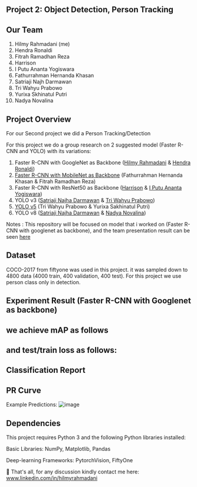 ## Project 2: Object Detection, Person Tracking
## Our Team
1. Hilmy Rahmadani (me)
2. Hendra Ronaldi
3. Fitrah Ramadhan Reza
4. Harrison
5. I Putu Ananta Yogiswara
6. Fathurrahman Hernanda Khasan
7. Satriaji Najh Darmawan
8. Tri Wahyu Prabowo
9. Yurixa Skhinatul Putri
10. Nadya Novalina

## Project Overview
For our Second project we did a Person Tracking/Detection 

For this project we do a group research on 2 suggested model (Faster R-CNN and YOLO) with its variations:
1. Faster R-CNN with GoogleNet as Backbone ([Hilmy Rahmadani](https://github.com/daniui/Machine-Learning-Project/blob/94d0f1ad1c3131526514168b131863330f270e40/CV%20Indonesia%20AI%20Bootcamp/Project%202%3A%20Object%20Detection/Dani_project%202_person%20tracking_Faster%20RCNN_googlenet.ipynb) & [Hendra Ronaldi](https://github.com/daniui/Machine-Learning-Project/blob/94d0f1ad1c3131526514168b131863330f270e40/CV%20Indonesia%20AI%20Bootcamp/Project%202%3A%20Object%20Detection/Hendra_Project_2_Person_Tracking_(Faster_R_CNN_GoogLeNet).ipynb
))
2. [Faster R-CNN with MobileNet as Backbone](https://github.com/daniui/Machine-Learning-Project/blob/94d0f1ad1c3131526514168b131863330f270e40/CV%20Indonesia%20AI%20Bootcamp/Project%202%3A%20Object%20Detection/fathurrahman_Mobile_net.ipynb
) (Fathurrahman Hernanda Khasan & Fitrah Ramadhan Reza)
3. Faster R-CNN with ResNet50 as Backbone ([Harrison](https://github.com/daniui/Machine-Learning-Project/blob/94d0f1ad1c3131526514168b131863330f270e40/CV%20Indonesia%20AI%20Bootcamp/Project%202%3A%20Object%20Detection/Harrison_fasterrcnn_rasnet50.ipynb) & [I Putu Ananta Yogiswara](https://github.com/daniui/Machine-Learning-Project/blob/94d0f1ad1c3131526514168b131863330f270e40/CV%20Indonesia%20AI%20Bootcamp/Project%202%3A%20Object%20Detection/putu_ananta_fasterrcnn_resnet50.ipynb))
4. YOLO v3 ([Satriaji Najha Darmawan](https://github.com/daniui/Machine-Learning-Project/blob/94d0f1ad1c3131526514168b131863330f270e40/CV%20Indonesia%20AI%20Bootcamp/Project%202%3A%20Object%20Detection/Satriaji_PersonDetection_trainingYOLOv3.ipynb) & [Tri Wahyu Prabowo]())
5. [YOLO v5](https://github.com/daniui/Machine-Learning-Project/blob/94d0f1ad1c3131526514168b131863330f270e40/CV%20Indonesia%20AI%20Bootcamp/Project%202%3A%20Object%20Detection/triwahyu_yolov5_yolov3_coco_persontracking.ipynb) (Tri Wahyu Prabowo & Yurixa Sakhinatul Putri)
6. YOLO v8 ([Satriaji Najha Darmawan](https://github.com/daniui/Machine-Learning-Project/blob/94d0f1ad1c3131526514168b131863330f270e40/CV%20Indonesia%20AI%20Bootcamp/Project%202%3A%20Object%20Detection/Satriaji_PersonDetection_trainingYOLOv8.ipynb) & [Nadya Novalina](https://github.com/daniui/Machine-Learning-Project/blob/94d0f1ad1c3131526514168b131863330f270e40/CV%20Indonesia%20AI%20Bootcamp/Project%202%3A%20Object%20Detection/Nadya_Project_2_yolov8m.ipynb))


Notes : This repository will be focused on model that i worked on (Faster R-CNN with googlenet as backbone), and the team presentation result can be seen [here](https://github.com/daniui/Machine-Learning-Project/blob/4eb648a18f55dfb8c62f6863a702c06bd8bea9d0/CV%20Indonesia%20AI%20Bootcamp/Project%202%3A%20Object%20Detection/Project%202.pdf)

## Dataset 
COCO-2017 from fiftyone was used in this project. it was sampled down to 4800 data (4000 train, 400 validation, 400 test). For this project we use person class only in detection.

## Experiment Result (Faster R-CNN with Googlenet as backbone)
we achieve mAP as follows
-

and test/train loss as follows: 
-
Classification Report
-

PR Curve
-

Example Predictions:
![image](https://github.com/daniui/Machine-Learning-Project/assets/120458194/da8cd558-d18c-447d-add1-c4d2946f1a4a)

## Dependencies
This project requires Python 3 and the following Python libraries installed:

Basic Libraries: NumPy, Matplotlib, Pandas

Deep-learning Frameworks: PytorchVision, FiftyOne

📨 That's all, for any discussion kindly contact me here: www.linkedin.com/in/hilmyrahmadani
